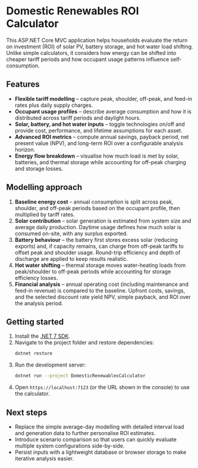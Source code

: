 # Domestic Renewables ROI Calculator

This ASP.NET Core MVC application helps households evaluate the return on investment (ROI) of solar PV, battery storage, and hot water load shifting. Unlike simple calculators, it considers how energy can be shifted into cheaper tariff periods and how occupant usage patterns influence self-consumption.

## Features

- **Flexible tariff modelling** – capture peak, shoulder, off-peak, and feed-in rates plus daily supply charges.
- **Occupant usage profiles** – describe average consumption and how it is distributed across tariff periods and daylight hours.
- **Solar, battery, and hot water inputs** – toggle technologies on/off and provide cost, performance, and lifetime assumptions for each asset.
- **Advanced ROI metrics** – compute annual savings, payback period, net present value (NPV), and long-term ROI over a configurable analysis horizon.
- **Energy flow breakdown** – visualise how much load is met by solar, batteries, and thermal storage while accounting for off-peak charging and storage losses.

## Modelling approach

1. **Baseline energy cost** – annual consumption is split across peak, shoulder, and off-peak periods based on the occupant profile, then multiplied by tariff rates.
2. **Solar contribution** – solar generation is estimated from system size and average daily production. Daytime usage defines how much solar is consumed on-site, with any surplus exported.
3. **Battery behaviour** – the battery first stores excess solar (reducing exports) and, if capacity remains, can charge from off-peak tariffs to offset peak and shoulder usage. Round-trip efficiency and depth of discharge are applied to keep results realistic.
4. **Hot water shifting** – thermal storage moves water-heating loads from peak/shoulder to off-peak periods while accounting for storage efficiency losses.
5. **Financial analysis** – annual operating cost (including maintenance and feed-in revenue) is compared to the baseline. Upfront costs, savings, and the selected discount rate yield NPV, simple payback, and ROI over the analysis period.

## Getting started

1. Install the [.NET 7 SDK](https://dotnet.microsoft.com/download).
2. Navigate to the project folder and restore dependencies:
   ```bash
   dotnet restore
   ```
3. Run the development server:
   ```bash
   dotnet run --project DomesticRenewablesCalculator
   ```
4. Open `https://localhost:7123` (or the URL shown in the console) to use the calculator.

## Next steps

- Replace the simple average-day modelling with detailed interval load and generation data to further personalise ROI estimates.
- Introduce scenario comparison so that users can quickly evaluate multiple system configurations side-by-side.
- Persist inputs with a lightweight database or browser storage to make iterative analysis easier.

